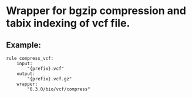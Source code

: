 # Wrapper for bgzip compression and tabix indexing of vcf file.

## Example:

```
rule compress_vcf:
    input:
        "{prefix}.vcf"
    output:
        "{prefix}.vcf.gz"
    wrapper:
        "0.3.0/bio/vcf/compress"
```
